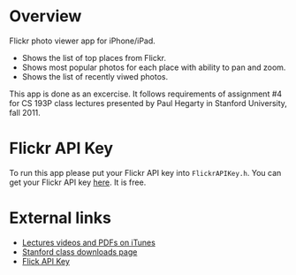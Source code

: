 # Overview

Flickr photo viewer app for iPhone/iPad.

* Shows the list of top places from Flickr.
* Shows most popular photos for each place with ability to pan and zoom.
* Shows the list of recently viwed photos.

This app is done as an excercise. It follows requirements of assignment #4 for CS 193P class lectures presented by Paul Hegarty in Stanford University, fall 2011.

# Flickr API Key

To run this app please put your Flickr API key into `FlickrAPIKey.h`.
You can get your Flickr API key [here](http://www.flickr.com/services/api/misc.api_keys.html). It is free.

# External links

* [Lectures videos and PDFs on iTunes](https://itunes.apple.com/us/itunes-u/ipad-iphone-application-development/id473757255)
* [Stanford class downloads page](http://www.stanford.edu/class/cs193p/cgi-bin/drupal/downloads-2010-fall)
* [Flick API Key](http://www.flickr.com/services/api/misc.api_keys.html)
